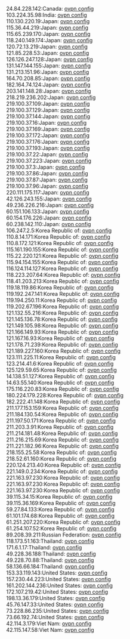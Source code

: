 24.84.228.142:Canada: [ovpn config](vpn/24_84_228_142.ovpn)  
103.224.35.98:India: [ovpn config](vpn/103_224_35_98.ovpn)  
110.130.220.19:Japan: [ovpn config](vpn/110_130_220_19.ovpn)  
115.36.44.219:Japan: [ovpn config](vpn/115_36_44_219.ovpn)  
115.65.239.170:Japan: [ovpn config](vpn/115_65_239_170.ovpn)  
118.240.149.174:Japan: [ovpn config](vpn/118_240_149_174.ovpn)  
120.72.13.219:Japan: [ovpn config](vpn/120_72_13_219.ovpn)  
121.85.228.53:Japan: [ovpn config](vpn/121_85_228_53.ovpn)  
126.126.247.128:Japan: [ovpn config](vpn/126_126_247_128.ovpn)  
131.147.144.155:Japan: [ovpn config](vpn/131_147_144_155.ovpn)  
131.213.151.96:Japan: [ovpn config](vpn/131_213_151_96.ovpn)  
164.70.208.85:Japan: [ovpn config](vpn/164_70_208_85.ovpn)  
182.164.74.124:Japan: [ovpn config](vpn/182_164_74_124.ovpn)  
203.141.148.28:Japan: [ovpn config](vpn/203_141_148_28.ovpn)  
218.219.236.202:Japan: [ovpn config](vpn/218_219_236_202.ovpn)  
219.100.37.109:Japan: [ovpn config](vpn/219_100_37_109.ovpn)  
219.100.37.129:Japan: [ovpn config](vpn/219_100_37_129.ovpn)  
219.100.37.144:Japan: [ovpn config](vpn/219_100_37_144.ovpn)  
219.100.37.16:Japan: [ovpn config](vpn/219_100_37_16.ovpn)  
219.100.37.169:Japan: [ovpn config](vpn/219_100_37_169.ovpn)  
219.100.37.172:Japan: [ovpn config](vpn/219_100_37_172.ovpn)  
219.100.37.176:Japan: [ovpn config](vpn/219_100_37_176.ovpn)  
219.100.37.193:Japan: [ovpn config](vpn/219_100_37_193.ovpn)  
219.100.37.22:Japan: [ovpn config](vpn/219_100_37_22.ovpn)  
219.100.37.223:Japan: [ovpn config](vpn/219_100_37_223.ovpn)  
219.100.37.3:Japan: [ovpn config](vpn/219_100_37_3.ovpn)  
219.100.37.86:Japan: [ovpn config](vpn/219_100_37_86.ovpn)  
219.100.37.87:Japan: [ovpn config](vpn/219_100_37_87.ovpn)  
219.100.37.96:Japan: [ovpn config](vpn/219_100_37_96.ovpn)  
220.111.175.117:Japan: [ovpn config](vpn/220_111_175_117.ovpn)  
42.126.243.155:Japan: [ovpn config](vpn/42_126_243_155.ovpn)  
49.236.226.216:Japan: [ovpn config](vpn/49_236_226_216.ovpn)  
60.151.106.133:Japan: [ovpn config](vpn/60_151_106_133.ovpn)  
60.154.176.226:Japan: [ovpn config](vpn/60_154_176_226.ovpn)  
60.238.142.110:Japan: [ovpn config](vpn/60_238_142_110.ovpn)  
106.247.2.5:Korea Republic of: [ovpn config](vpn/106_247_2_5.ovpn)  
110.8.14.171:Korea Republic of: [ovpn config](vpn/110_8_14_171.ovpn)  
110.8.172.121:Korea Republic of: [ovpn config](vpn/110_8_172_121.ovpn)  
115.161.190.155:Korea Republic of: [ovpn config](vpn/115_161_190_155.ovpn)  
115.22.220.121:Korea Republic of: [ovpn config](vpn/115_22_220_121.ovpn)  
115.94.154.155:Korea Republic of: [ovpn config](vpn/115_94_154_155.ovpn)  
116.124.114.127:Korea Republic of: [ovpn config](vpn/116_124_114_127.ovpn)  
118.223.207.64:Korea Republic of: [ovpn config](vpn/118_223_207_64.ovpn)  
118.41.203.213:Korea Republic of: [ovpn config](vpn/118_41_203_213.ovpn)  
119.18.119.86:Korea Republic of: [ovpn config](vpn/119_18_119_86.ovpn)  
119.192.247.141:Korea Republic of: [ovpn config](vpn/119_192_247_141.ovpn)  
119.194.250.11:Korea Republic of: [ovpn config](vpn/119_194_250_11.ovpn)  
119.202.67.196:Korea Republic of: [ovpn config](vpn/119_202_67_196.ovpn)  
121.132.55.216:Korea Republic of: [ovpn config](vpn/121_132_55_216.ovpn)  
121.145.136.78:Korea Republic of: [ovpn config](vpn/121_145_136_78.ovpn)  
121.149.105.98:Korea Republic of: [ovpn config](vpn/121_149_105_98.ovpn)  
121.166.149.93:Korea Republic of: [ovpn config](vpn/121_166_149_93.ovpn)  
121.167.16.93:Korea Republic of: [ovpn config](vpn/121_167_16_93.ovpn)  
121.178.71.239:Korea Republic of: [ovpn config](vpn/121_178_71_239.ovpn)  
121.189.227.160:Korea Republic of: [ovpn config](vpn/121_189_227_160.ovpn)  
123.111.225.11:Korea Republic of: [ovpn config](vpn/123_111_225_11.ovpn)  
123.214.41.6:Korea Republic of: [ovpn config](vpn/123_214_41_6.ovpn)  
125.129.59.65:Korea Republic of: [ovpn config](vpn/125_129_59_65.ovpn)  
14.138.51.127:Korea Republic of: [ovpn config](vpn/14_138_51_127.ovpn)  
14.63.55.140:Korea Republic of: [ovpn config](vpn/14_63_55_140.ovpn)  
175.116.220.83:Korea Republic of: [ovpn config](vpn/175_116_220_83.ovpn)  
180.224.179.228:Korea Republic of: [ovpn config](vpn/180_224_179_228.ovpn)  
182.222.41.148:Korea Republic of: [ovpn config](vpn/182_222_41_148.ovpn)  
211.177.153.159:Korea Republic of: [ovpn config](vpn/211_177_153_159.ovpn)  
211.184.130.54:Korea Republic of: [ovpn config](vpn/211_184_130_54.ovpn)  
211.197.50.171:Korea Republic of: [ovpn config](vpn/211_197_50_171.ovpn)  
211.203.3.91:Korea Republic of: [ovpn config](vpn/211_203_3_91.ovpn)  
211.214.181.48:Korea Republic of: [ovpn config](vpn/211_214_181_48.ovpn)  
211.216.215.69:Korea Republic of: [ovpn config](vpn/211_216_215_69.ovpn)  
211.221.182.96:Korea Republic of: [ovpn config](vpn/211_221_182_96.ovpn)  
218.155.25.58:Korea Republic of: [ovpn config](vpn/218_155_25_58.ovpn)  
218.52.61.160:Korea Republic of: [ovpn config](vpn/218_52_61_160.ovpn)  
220.124.213.40:Korea Republic of: [ovpn config](vpn/220_124_213_40.ovpn)  
221.149.0.234:Korea Republic of: [ovpn config](vpn/221_149_0_234.ovpn)  
221.163.97.230:Korea Republic of: [ovpn config](vpn/221_163_97_230.ovpn)  
221.163.97.230:Korea Republic of: [ovpn config](vpn/221_163_97_230.ovpn)  
221.163.97.230:Korea Republic of: [ovpn config](vpn/221_163_97_230.ovpn)  
39.115.34.15:Korea Republic of: [ovpn config](vpn/39_115_34_15.ovpn)  
39.115.36.169:Korea Republic of: [ovpn config](vpn/39_115_36_169.ovpn)  
59.27.84.133:Korea Republic of: [ovpn config](vpn/59_27_84_133.ovpn)  
61.101.174.68:Korea Republic of: [ovpn config](vpn/61_101_174_68.ovpn)  
61.251.207.220:Korea Republic of: [ovpn config](vpn/61_251_207_220.ovpn)  
61.254.107.52:Korea Republic of: [ovpn config](vpn/61_254_107_52.ovpn)  
89.208.39.211:Russian Federation: [ovpn config](vpn/89_208_39_211.ovpn)  
118.173.51.163:Thailand: [ovpn config](vpn/118_173_51_163.ovpn)  
171.6.1.17:Thailand: [ovpn config](vpn/171_6_1_17.ovpn)  
49.228.36.188:Thailand: [ovpn config](vpn/49_228_36_188.ovpn)  
49.228.70.88:Thailand: [ovpn config](vpn/49_228_70_88.ovpn)  
58.136.66.184:Thailand: [ovpn config](vpn/58_136_66_184.ovpn)  
153.33.119.143:United States: [ovpn config](vpn/153_33_119_143.ovpn)  
157.230.44.223:United States: [ovpn config](vpn/157_230_44_223.ovpn)  
161.202.144.236:United States: [ovpn config](vpn/161_202_144_236.ovpn)  
172.107.219.42:United States: [ovpn config](vpn/172_107_219_42.ovpn)  
198.13.36.179:United States: [ovpn config](vpn/198_13_36_179.ovpn)  
45.76.147.33:United States: [ovpn config](vpn/45_76_147_33.ovpn)  
73.228.86.235:United States: [ovpn config](vpn/73_228_86_235.ovpn)  
73.66.192.74:United States: [ovpn config](vpn/73_66_192_74.ovpn)  
42.114.3.179:Viet Nam: [ovpn config](vpn/42_114_3_179.ovpn)  
42.115.147.58:Viet Nam: [ovpn config](vpn/42_115_147_58.ovpn)  
